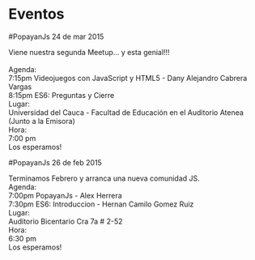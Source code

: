 # Eventos

#PopayanJs 24 de mar 2015

Viene nuestra segunda Meetup... y esta genial!!!  
<br/>
Agenda:
<br/>
7:15pm Videojuegos con JavaScript y HTML5 - Dany Alejandro Cabrera Vargas 
<br/>
8:15pm ES6: Preguntas y Cierre
<br/>
Lugar: <br/>
Universidad del Cauca - Facultad de Educación en el Auditorio Atenea (Junto a la Emisora)<br/>
Hora: <br/>
7:00 pm
<br/>
Los esperamos! 

#PopayanJs 26 de feb 2015

Terminamos Febrero y arranca una nueva comunidad JS. 
<br/>
Agenda:
<br/>
7:00pm PopayanJs - Alex Herrera
<br/>
7:30pm ES6: Introduccion - Hernan Camilo Gomez Ruiz
<br/>
Lugar: <br/>
Auditorio Bicentario Cra 7a # 2-52<br/>
Hora: <br/>
6:30 pm
<br/>
Los esperamos! 

